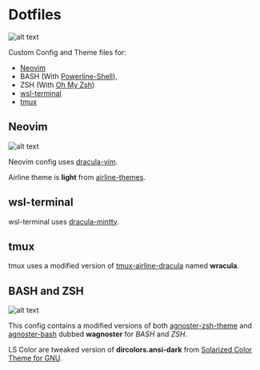
# Dotfiles

![alt text][screenshot1]

Custom Config and Theme files for:
- [Neovim](https://github.com/neovim/neovim)
- BASH (With [Powerline-Shell](https://github.com/banga/powerline-shell)),
- ZSH (With [Oh My Zsh](https://github.com/robbyrussell/oh-my-zsh))
- [wsl-terminal](https://github.com/goreliu/wsl-terminal)
- [tmux](https://github.com/tmux/tmux)

## Neovim

![alt text][screenshot2]

Neovim config uses [dracula-vim](https://github.com/dracula/vim).

Airline theme is **light** from [airline-themes](https://github.com/vim-airline/vim-airline-themes).

## wsl-terminal

wsl-terminal uses [dracula-mintty](https://github.com/dracula/mintty).

## tmux
tmux uses a modified version of [tmux-airline-dracula](https://github.com/sei40kr/tmux-airline-dracula) named **wracula**.

## BASH and ZSH

![alt text][screenshot3]

This config contains a modified versions of both [agnoster-zsh-theme](https://github.com/agnoster/agnoster-zsh-theme) and [agnoster-bash](https://gist.github.com/kruton/8345450) dubbed **wagnoster** for *BASH* and *ZSH*.

LS Color are tweaked version of **dircolors.ansi-dark** from [Solarized Color Theme for GNU](https://github.com/seebi/dircolors-solarized).

[screenshot1]: https://i.imgur.com/35PbDfi.png "Dotfiles"
[screenshot2]: https://i.imgur.com/XUmhvmd.png "Dotfiles"
[screenshot3]: https://i.imgur.com/feNNd4O.png "Dotfiles"